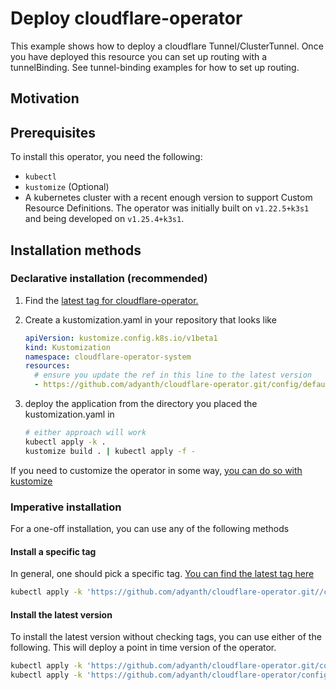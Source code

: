 # Deploy cloudflare-operator

This example shows how to deploy a cloudflare Tunnel/ClusterTunnel.
Once you have deployed this resource you can set up routing with a tunnelBinding.
See tunnel-binding examples for how to set up routing.

## Motivation

## Prerequisites

To install this operator, you need the following:

- `kubectl`
- `kustomize` (Optional)
- A kubernetes cluster with a recent enough version to support Custom Resource Definitions. The operator was initially built on `v1.22.5+k3s1` and being developed on `v1.25.4+k3s1`.

## Installation methods

### Declarative installation (recommended)

1. Find the [latest tag for cloudflare-operator.](https://github.com/adyanth/cloudflare-operator/tags)
1. Create a kustomization.yaml in your repository that looks like
   ```yaml
   apiVersion: kustomize.config.k8s.io/v1beta1
   kind: Kustomization
   namespace: cloudflare-operator-system
   resources:
     # ensure you update the ref in this line to the latest version
     - https://github.com/adyanth/cloudflare-operator.git/config/default?ref=v0.11.1
   ```

1. deploy the application from the directory you placed the kustomization.yaml in
   ```bash
   # either approach will work
   kubectl apply -k .
   kustomize build . | kubectl apply -f -
   ```

If you need to customize the operator in some way, [you can do so with kustomize](https://glasskube.dev/blog/patching-with-kustomize/)

### Imperative installation

For a one-off installation, you can use any of the following methods

#### Install a specific tag

In general, one should pick a specific tag. 
[You can find the latest tag here](https://github.com/adyanth/cloudflare-operator/tags)

```bash
kubectl apply -k 'https://github.com/adyanth/cloudflare-operator.git//config/default?ref=v0.12.0'
```

#### Install the latest version

To install the latest version without checking tags, you can use either of the following.
This will deploy a point in time version of the operator.

```bash
kubectl apply -k 'https://github.com/adyanth/cloudflare-operator.git/config/default?ref=main'
kubectl apply -k 'https://github.com/adyanth/cloudflare-operator/config/default'
```
